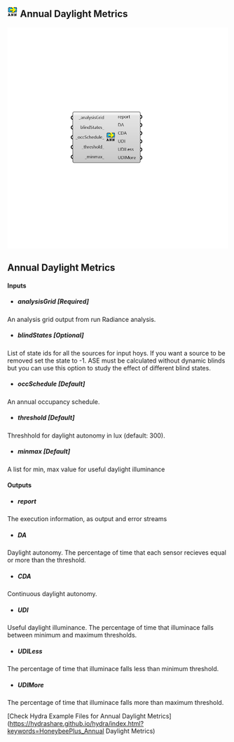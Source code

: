## ![](../../images/icons/Annual_Daylight_Metrics.png) Annual Daylight Metrics

![](../../images/components/Annual_Daylight_Metrics.png)

Annual Daylight Metrics
 -

#### Inputs
* ##### analysisGrid [Required]
An analysis grid output from run Radiance analysis.
* ##### blindStates [Optional]
List of state ids for all the sources for input hoys.
 If you want a source to be removed set the state to -1. ASE must
 be calculated without dynamic blinds but you can use this option
 to study the effect of different blind states.
* ##### occSchedule [Default]
An annual occupancy schedule.
* ##### threshold [Default]
Threshhold for daylight autonomy in lux (default: 300).
* ##### minmax [Default]
A list for min, max value for useful daylight illuminance

#### Outputs
* ##### report
The execution information, as output and error streams
* ##### DA
Daylight autonomy. The percentage of time that each sensor
 recieves equal or more than the threshold.
* ##### CDA
Continuous daylight autonomy.
* ##### UDI
Useful daylight illuminance. The percentage of time that illuminace
 falls between minimum and maximum thresholds.
* ##### UDILess
The percentage of time that illuminace falls less than minimum
 threshold.
* ##### UDIMore
The percentage of time that illuminace falls more than maximum
 threshold.


[Check Hydra Example Files for Annual Daylight Metrics](https://hydrashare.github.io/hydra/index.html?keywords=HoneybeePlus_Annual Daylight Metrics)